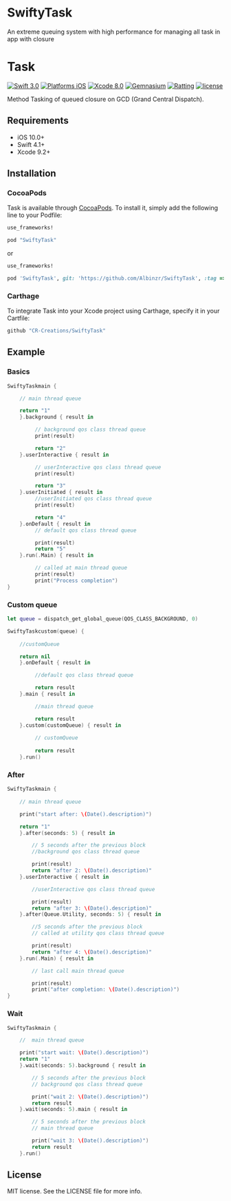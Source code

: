 # SwiftyTask
An extreme queuing system with high performance for managing all task in app with closure

# Task

[![Swift 3.0](https://img.shields.io/badge/Swift-3.0-orange.svg?style=flat)](https://developer.apple.com/swift/)
[![Platforms iOS](https://img.shields.io/badge/Platforms-iOS-lightgray.svg?style=flat)](https://developer.apple.com/swift/)
[![Xcode 8.0](https://img.shields.io/badge/Xcode-8.0-blue.svg?style=flat)](https://developer.apple.com/swift/)
[![Gemnasium](https://img.shields.io/gemnasium/mathiasbynens/he.svg)]()
[![Ratting](https://img.shields.io/amo/rating/dustman.svg)]()
[![license](https://img.shields.io/github/license/mashape/apistatus.svg)]()


Method Tasking of queued closure on GCD (Grand Central Dispatch).

## Requirements

* iOS 10.0+
* Swift 4.1+
* Xcode 9.2+

## Installation

### CocoaPods

Task is available through [CocoaPods](http://cocoapods.org). To install
it, simply add the following line to your Podfile:

```ruby
use_frameworks!

pod "SwiftyTask"
```

or

```ruby
use_frameworks!

pod 'SwiftyTask', git: 'https://github.com/Albinzr/SwiftyTask', :tag => '0.0.7'

```

### Carthage

To integrate Task into your Xcode project using Carthage, specify it in your Cartfile:

```ruby
github "CR-Creations/SwiftyTask"
```

## Example


### Basics

```swift
SwiftyTaskmain {

    // main thread queue

    return "1"
    }.background { result in

         // background qos class thread queue
         print(result) 

         return "2"
    }.userInteractive { result in

         // userInteractive qos class thread queue
         print(result) 

         return "3"
    }.userInitiated { result in
         //userInitiated qos class thread queue
         print(result) 

         return "4"
    }.onDefault { result in
         // default qos class thread queue

         print(result)
         return "5"
    }.run(.Main) { result in

         // called at main thread queue
         print(result) 
         print("Process completion")
}
```

### Custom queue

```swift
let queue = dispatch_get_global_queue(QOS_CLASS_BACKGROUND, 0)

SwiftyTaskcustom(queue) {
    
    //customQueue

    return nil
    }.onDefault { result in

         //default qos class thread queue

         return result
    }.main { result in

         //main thread queue

         return result
    }.custom(customQueue) { result in
         
         // customQueue
         
         return result
    }.run()
```

### After

```swift
SwiftyTaskmain {
    
    // main thread queue

    print("start after: \(Date().description)")

    return "1"
    }.after(seconds: 5) { result in

        // 5 seconds after the previous block
        //background qos class thread queue

        print(result)
        return "after 2: \(Date().description)"
    }.userInteractive { result in

        //userInteractive qos class thread queue

        print(result)
        return "after 3: \(Date().description)"
    }.after(Queue.Utility, seconds: 5) { result in

        //5 seconds after the previous block
        // called at utility qos class thread queue

        print(result) 
        return "after 4: \(Date().description)"
    }.run(.Main) { result in

        // last call main thread queue

        print(result) 
        print("after completion: \(Date().description)")
}
```

### Wait

```swift
SwiftyTaskmain {

    //  main thread queue

    print("start wait: \(Date().description)")
    return "1"
    }.wait(seconds: 5).background { result in

        // 5 seconds after the previous block
        // background qos class thread queue

        print("wait 2: \(Date().description)")
        return result
    }.wait(seconds: 5).main { result in

        // 5 seconds after the previous block
        // main thread queue

        print("wait 3: \(Date().description)")
        return result
    }.run()


```



## License

MIT license. See the LICENSE file for more info.
